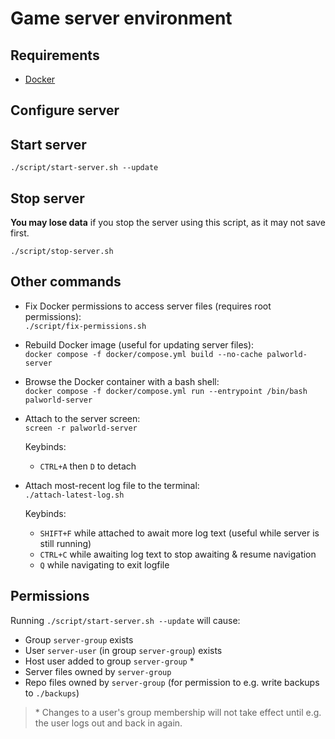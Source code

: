 # Game server environment

## Requirements

- [Docker](https://docs.docker.com/get-docker/)

## Configure server

## Start server

`./script/start-server.sh --update`

## Stop server

**You may lose data** if you stop the server using this script, as it may not
save first.

`./script/stop-server.sh`

## Other commands

- Fix Docker permissions to access server files (requires root permissions):  
  `./script/fix-permissions.sh`

- Rebuild Docker image (useful for updating server files):  
  `docker compose -f docker/compose.yml build --no-cache palworld-server`

- Browse the Docker container with a bash shell:  
  `docker compose -f docker/compose.yml run --entrypoint /bin/bash palworld-server`

- Attach to the server screen:  
  `screen -r palworld-server`

  Keybinds:
  - `CTRL+A` then `D` to detach

<!-- line break -->

- Attach most-recent log file to the terminal:  
  `./attach-latest-log.sh`

  Keybinds:
  - `SHIFT+F` while attached to await more log text (useful while server is
              still running)
  - `CTRL+C` while awaiting log text to stop awaiting & resume navigation
  - `Q` while navigating to exit logfile

## Permissions

Running `./script/start-server.sh --update` will cause:

- Group `server-group` exists
- User `server-user` (in group `server-group`) exists
- Host user added to group `server-group` *
- Server files owned by `server-group`
- Repo files owned by `server-group` (for permission to e.g. write backups to `./backups`)

> \* Changes to a user's group membership will not take effect until e.g. the
> user logs out and back in again.
